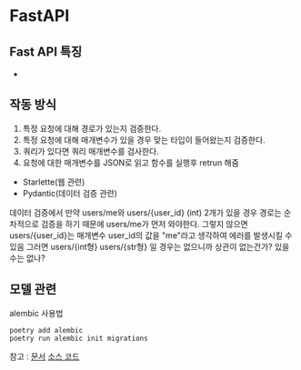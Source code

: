 # FastAPI


## Fast API 특징
- 


## 작동 방식
1. 특정 요청에 대해 경로가 있는지 검증한다.
2. 특정 요청에 대해 매개변수가 있을 경우 맞는 타입이 들어왔는지 검증한다.
3. 쿼리가 있다면 쿼리 매개변수를 검사한다.
4. 요청에 대한 매개변수를 JSON로 읽고 함수를 실행후 retrun 해줌


- Starlette(웹 관련)
- Pydantic(데이터 검증 관련)

데이터 검증에서 만약 users/me와 users/{user_id} (int) 2개가 있을 경우
경로는 순차적으로 검증을 하기 때문에 users/me가 먼저 와야한다.
그렇지 않으면 users/{user_id}는 매개변수 user_id의 값을 "me"라고 생각하여 에러를 발생시킬 수 있음
그러면 users/{int형} users/{str형} 일 경우는 없으니까 상관이 없는건가? 있을수는 없나?

## 모델 관련
alembic 사용법
```
poetry add alembic
poetry run alembic init migrations
```


참고 :
[문서](https://fastapi.tiangolo.com/)
[소스 코드](https://github.com/tiangolo/fastapi)